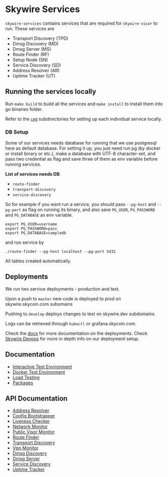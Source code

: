 
# Skywire Services

`skywire-services` contains services that are required for `skywire-visor` to run. These services are

- Transport Discovery (TPD)
- Dmsg Discovery (MD)
- Dmsg Server (MS)
- Route Finder (RF)
- Setup Node (SN)
- Service Discovery (SD)
- Address Resolver (AR)
- Uptime Tracker (UT)

## Running the services locally

Run `make build` to build all the services and `make install` to install them into go binaries folder.

Refer to the [`cmd`](cmd) subdirectories for setting up each individual service locally.

### DB Setup
Some of our services needs database for running that we use postgresql here as default database. For setting it up, you just need run pg (by docker or install binary or etc.), make a database with UTF-8 character-set, and pass two credential as flag and save three of them as env variable before running services.

**List of services needs DB**:
- `route-finder`
- `transport-discovery`
- `service-discovery`

So for example if you want run a service, you should pass `--pg-host` and `--pg-port` as flag on running its binary, and also save `PG_USER`, `PG_PASSWORD` and `PG_DATABASE` as env variable.
```
export PG_USER=username
export PG_PASSWORD=pass
export PG_DATABASE=sampledb
```
and run service by

```
./route-finder --pg-host localhost --pg-port 5432
```

All tables created automatically.

## Deployments

We run two service deployments - production and test.

Upon a push to `master` new code is deployed to prod on skywire.skycoin.com subomains

Pushing to `develop` deploys changes to test on skywire.dev subdomains.

Logs can be retrieved through `kubectl` or grafana.skycoin.com.

Check the [docs](docs/Deployments.md) for more documentation on the deployments. Check [Skywire Devops](https://github.com/skycoin/skywire-devops) for more in depth info on our deployment setup.

## Documentation

- [Interactive Test Environment](docs/InteractiveEnvironments.md)
- [Docker Test Environment](docs/DockerEnvironment.md)
- [Load Testing](docs/LoadTesting.md)
- [Packages](docs/Packages.md)

## API Documentation

- [Address Resolver](cmd/address-resolver/README.md)
- [Config Bootstrapper](cmd/config-bootstrapper/README.md)
- [Liveness Checker](cmd/liveness-checker/README.md)
- [Network Monitor](cmd/network-monitor/README.md)
- [Public Visor Monitor](cmd/public-visor-monitor/README.md)
- [Route Finder](cmd/route-finder/README.md)
- [Transport Discovery](cmd/transport-discovery/README.md)
- [Vpn Monitor](cmd/vpn-monitor/README.md)
- [Dmsg Discovery](https://github.com/skycoin/dmsg/blob/develop/cmd/dmsg-discovery/README.md)
- [Dmsg Server](https://github.com/skycoin/dmsg/blob/develop/cmd/dmsg-server/README.md)
- [Service Discovery](https://github.com/skycoin/skycoin-service-discovery/blob/master/README.md#http-api)
- [Uptime Tracker](cmd/uptime-tracker/README.md)
